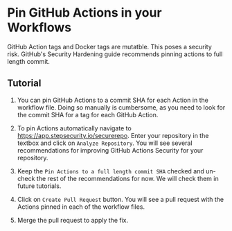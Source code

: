 # Pin GitHub Actions in your Workflows

GitHub Action tags and Docker tags are mutatble. This poses a security risk. GitHub's Security Hardening guide recommends pinning actions to full length commit.

## Tutorial

1. You can pin GitHub Actions to a commit SHA for each Action in the workflow file. Doing so manually is cumbersome, as you need to look for the commit SHA for a tag for each GitHub Action.

2. To pin Actions automatically navigate to https://app.stepsecurity.io/securerepo. Enter your repository in the textbox and click on `Analyze Repository`. You will see several recommendations for improving GitHub Actions Security for your repository.

3. Keep the `Pin Actions to a full length commit SHA` checked and un-check the rest of the recommendations for now. We will check them in future tutorials.

4. Click on `Create Pull Request` button. You will see a pull request with the Actions pinned in each of the workflow files.

5. Merge the pull request to apply the fix.

